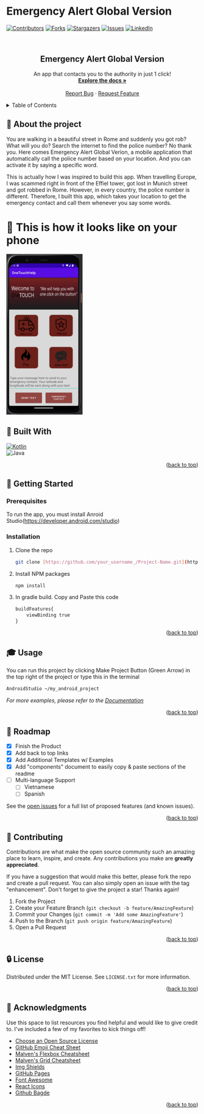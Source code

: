 # Emergency Alert Global Version 
<a name="readme-top"></a>
[![Contributors][contributors-shield]][contributors-url]
[![Forks][forks-shield]][forks-url]
[![Stargazers][stars-shield]][stars-url]
[![Issues][issues-shield]][issues-url]
[![LinkedIn][linkedin-shield]][linkedin-url]
<!-- [![MIT License][license-shield]][license-url] -->



<!-- PROJECT LOGO -->
<br />
<div align="center">
  <h2 align="center">Emergency Alert Global Version </h3>

  <p align="center">
    An app that contacts you to the authority in just 1 click!
    <br />
    <a href="https://github.com/DuyNguyenPhuong/Emergency-Alert-Global-Version"><strong>Explore the docs »</strong></a>
    <br />
    <br />
    <a href="https://github.com/DuyNguyenPhuong/Emergency-Alert-Global-Version/issues">Report Bug</a>
    ·
    <a href="https://github.com/DuyNguyenPhuong/Emergency-Alert-Global-Version/issues">Request Feature</a>
  </p>
</div>

<details>
  <summary>Table of Contents</summary>
  <ol>
    <li>
      <a href="#about-the-project">About The Project</a>
      <ul>
        <li><a href="#built-with">Built With</a></li>
      </ul>
    </li>
    <li>
      <a href="#getting-started">Getting Started</a>
      <ul>
        <li><a href="#prerequisites">Prerequisites</a></li>
        <li><a href="#installation">Installation</a></li>
      </ul>
    </li>
    <li><a href="#usage">Usage</a></li>
    <li><a href="#roadmap">Roadmap</a></li>
    <li><a href="#contributing">Contributing</a></li>
    <li><a href="#license">License</a></li>
    <li><a href="#contact">Contact</a></li>
    <li><a href="#acknowledgments">Acknowledgments</a></li>
  </ol>
</details>


## :high_brightness: About the project

You are walking in a beautiful street in Rome and suddenly you got rob? What will you do? Search the internet to find the police number?
No thank you. Here comes Emergency Alert Global Verion, a mobile application that automatically call the police number based on your location. And you can activate it by saying a specific word.

This is actually how I was inspired to build this app. When travelling Europe, I was scammed right in front of the Effiel tower, got lost in Munich street and got robbed in Rome. However, in every country, the police number is different. Therefore, I built this app, which takes your location to get the emergency contact and call them whenever you say some words.

# :iphone: This is how it looks like on your phone


<img src="images/CallDemo.jpg" width="200">

## 🔧 Built With

[![Kotlin][Kotlin]][Kotlin-url] <br>
![Java][Java]


<p align="right">(<a href="#readme-top">back to top</a>)</p>


<!-- GETTING STARTED -->
## :dizzy: Getting Started

### Prerequisites

To run the app, you must install Anroid Studio(https://developer.android.com/studio)

### Installation

1. Clone the repo
   ```sh
   git clone [https://github.com/your_username_/Project-Name.git](https://github.com/DuyNguyenPhuong/Emergency-Alert-Global-Version.git)
   ```
3. Install NPM packages
   ```sh
   npm install
   ```
4. In gradle build. Copy and Paste this code
   ```
   buildFeatures{
       viewBinding true
   }
   ```

<p align="right">(<a href="#readme-top">back to top</a>)</p>





<!-- USAGE EXAMPLES -->
## :mortar_board: Usage

You can run this project by clicking Make Project Button (Green Arrow) in the top right of the project or type this in the terminal
```bash
AndroidStudio ~/my_android_project
```

_For more examples, please refer to the [Documentation](https://developer.android.com/studio/run)_

<p align="right">(<a href="#readme-top">back to top</a>)</p>



<!-- ROADMAP -->
## :mountain_cableway: Roadmap

- [x] Finish the Product
- [x] Add back to top links
- [x] Add Additional Templates w/ Examples
- [x] Add "components" document to easily copy & paste sections of the readme
- [ ] Multi-language Support
    - [ ] Vietnamese
    - [ ] Spanish

See the [open issues](https://github.com/DuyNguyenPhuong/Emergency-Alert-Global-Version/issues) for a full list of proposed features (and known issues).

<p align="right">(<a href="#readme-top">back to top</a>)</p>





<!-- CONTRIBUTING -->
## :dancer: Contributing

Contributions are what make the open source community such an amazing place to learn, inspire, and create. Any contributions you make are **greatly appreciated**.

If you have a suggestion that would make this better, please fork the repo and create a pull request. You can also simply open an issue with the tag "enhancement".
Don't forget to give the project a star! Thanks again!

1. Fork the Project
2. Create your Feature Branch (`git checkout -b feature/AmazingFeature`)
3. Commit your Changes (`git commit -m 'Add some AmazingFeature'`)
4. Push to the Branch (`git push origin feature/AmazingFeature`)
5. Open a Pull Request

<p align="right">(<a href="#readme-top">back to top</a>)</p>






<!-- LICENSE -->
## :lock: License

Distributed under the MIT License. See `LICENSE.txt` for more information.

<p align="right">(<a href="#readme-top">back to top</a>)</p>





<!-- ACKNOWLEDGMENTS -->
## :closed_book: Acknowledgments

Use this space to list resources you find helpful and would like to give credit to. I've included a few of my favorites to kick things off!

* [Choose an Open Source License](https://choosealicense.com)
* [GitHub Emoji Cheat Sheet](https://www.webpagefx.com/tools/emoji-cheat-sheet)
* [Malven's Flexbox Cheatsheet](https://flexbox.malven.co/)
* [Malven's Grid Cheatsheet](https://grid.malven.co/)
* [Img Shields](https://shields.io)
* [GitHub Pages](https://pages.github.com)
* [Font Awesome](https://fontawesome.com)
* [React Icons](https://react-icons.github.io/react-icons/search)
* [Github Bagde](https://github.com/Ileriayo/markdown-badges)

<p align="right">(<a href="#readme-top">back to top</a>)</p>









<!-- MARKDOWN LINKS & IMAGES -->
<!-- https://www.markdownguide.org/basic-syntax/#reference-style-links -->
[contributors-shield]: https://img.shields.io/github/contributors/DuyNguyenPhuong/Emergency-Alert-Global-Version.svg?style=for-the-badge
[contributors-url]: https://github.com/DuyNguyenPhuong/Emergency-Alert-Global-Version/graphs/contributors
[forks-shield]: https://img.shields.io/github/forks/DuyNguyenPhuong/Emergency-Alert-Global-Version.svg?style=for-the-badge
[forks-url]: https://github.com/DuyNguyenPhuong/Emergency-Alert-Global-Version/network/members
[stars-shield]: https://img.shields.io/github/stars/DuyNguyenPhuong/Emergency-Alert-Global-Version.svg?style=for-the-badge
[stars-url]: https://github.com/DuyNguyenPhuong/Emergency-Alert-Global-Versionstargazers
[issues-shield]: https://img.shields.io/github/issues/DuyNguyenPhuong/Emergency-Alert-Global-Version.svg?style=for-the-badge
[issues-url]: https://github.com/DuyNguyenPhuong/Emergency-Alert-Global-Version/issues
[license-shield]: https://img.shields.io/github/license/DuyNguyenPhuong/Emergency-Alert-Global-Version.svg?style=for-the-badge
[license-url]: https://github.com/DuyNguyenPhuong/Emergency-Alert-Global-Version/blob/main/LICENSE.txt
[linkedin-shield]: https://img.shields.io/badge/-LinkedIn-black.svg?style=for-the-badge&logo=linkedin&colorB=555
[linkedin-url]: https://www.linkedin.com/in/duyngp/


[product-screenshot]: images/CallDemo.jpg

[Java]: https://img.shields.io/badge/java-%23ED8B00.svg?style=for-the-badge&logo=java&logoColor=white
[Kotlin]: https://img.shields.io/badge/kotlin-%237F52FF.svg?style=for-the-badge&logo=kotlin&logoColor=white
[Kotlin-url]: https://kotlinlang.org/

[Next.js]: https://img.shields.io/badge/next.js-000000?style=for-the-badge&logo=nextdotjs&logoColor=white
[Next-url]: https://nextjs.org/
[React.js]: https://img.shields.io/badge/React-20232A?style=for-the-badge&logo=react&logoColor=61DAFB
[React-url]: https://reactjs.org/
[Vue.js]: https://img.shields.io/badge/Vue.js-35495E?style=for-the-badge&logo=vuedotjs&logoColor=4FC08D
[Vue-url]: https://vuejs.org/
[Angular.io]: https://img.shields.io/badge/Angular-DD0031?style=for-the-badge&logo=angular&logoColor=white
[Angular-url]: https://angular.io/
[Svelte.dev]: https://img.shields.io/badge/Svelte-4A4A55?style=for-the-badge&logo=svelte&logoColor=FF3E00
[Svelte-url]: https://svelte.dev/
[Laravel.com]: https://img.shields.io/badge/Laravel-FF2D20?style=for-the-badge&logo=laravel&logoColor=white
[Laravel-url]: https://laravel.com
[Bootstrap.com]: https://img.shields.io/badge/Bootstrap-563D7C?style=for-the-badge&logo=bootstrap&logoColor=white
[Bootstrap-url]: https://getbootstrap.com
[JQuery.com]: https://img.shields.io/badge/jQuery-0769AD?style=for-the-badge&logo=jquery&logoColor=white
[JQuery-url]: https://jquery.com 
